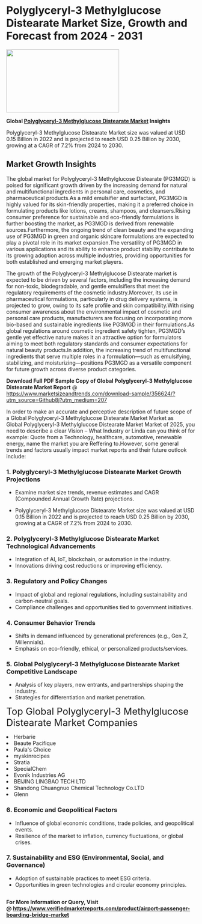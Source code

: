 <H1>Polyglyceryl-3 Methylglucose Distearate Market Size, Growth and Forecast from 2024 - 2031</H1><img class="aligncenter size-medium wp-image-584254" src="https://thirdeyenews.in/wp-content/uploads/2024/09/Global-Market-Research-300x168.jpeg" alt="" width="300" height="168" /><p><strong>Global&nbsp;<a href="https://www.marketsizeandtrends.com/download-sample/356624/?utm_source=Github8j?utm_medium=207">Polyglyceryl-3 Methylglucose Distearate Market</a> Insights</strong></p><p>Polyglyceryl-3 Methylglucose Distearate Market size was valued at USD 0.15 Billion in 2022 and is projected to reach USD 0.25 Billion by 2030, growing at a CAGR of 7.2% from 2024 to 2030.</p><p><h2>Market Growth Insights</h2> <p>The global market for Polyglyceryl-3 Methylglucose Distearate (PG3MGD) is poised for significant growth driven by the increasing demand for natural and multifunctional ingredients in personal care, cosmetics, and pharmaceutical products.As a mild emulsifier and surfactant, PG3MGD is highly valued for its skin-friendly properties, making it a preferred choice in formulating products like lotions, creams, shampoos, and cleansers.Rising consumer preference for sustainable and eco-friendly formulations is further boosting the market, as PG3MGD is derived from renewable sources.Furthermore, the ongoing trend of clean beauty and the expanding use of PG3MGD in green and organic skincare formulations are expected to play a pivotal role in its market expansion.The versatility of PG3MGD in various applications and its ability to enhance product stability contribute to its growing adoption across multiple industries, providing opportunities for both established and emerging market players.</p> <p>The growth of the Polyglyceryl-3 Methylglucose Distearate market is expected to be driven by several factors, including the increasing demand for non-toxic, biodegradable, and gentle emulsifiers that meet the regulatory requirements of the cosmetic industry.Moreover, its use in pharmaceutical formulations, particularly in drug delivery systems, is projected to grow, owing to its safe profile and skin compatibility.With rising consumer awareness about the environmental impact of cosmetic and personal care products, manufacturers are focusing on incorporating more bio-based and sustainable ingredients like PG3MGD in their formulations.As global regulations around cosmetic ingredient safety tighten, PG3MGD’s gentle yet effective nature makes it an attractive option for formulators aiming to meet both regulatory standards and consumer expectations for natural beauty products.In addition, the increasing trend of multifunctional ingredients that serve multiple roles in a formulation—such as emulsifying, stabilizing, and moisturizing—positions PG3MGD as a versatile component for future growth across diverse product categories.</p> <p><span class=""><strong>Download Full PDF Sample Copy of Global Polyglyceryl-3 Methylglucose Distearate Market Report</strong> @ <a href="https://www.marketsizeandtrends.com/download-sample/356624/?utm_source=Github8j?utm_medium=207" target="_blank">https://www.marketsizeandtrends.com/download-sample/356624/?utm_source=Github8j?utm_medium=207</a></span></p><p>In order to make an accurate and perceptive description of future scope of a Global&nbsp;Polyglyceryl-3 Methylglucose Distearate Market Market as Global&nbsp;Polyglyceryl-3 Methylglucose Distearate Market Market of 2025, you need to describe a clear Vision &ndash; What Industry or Linda can you think of for example: Quote from a Technology, healthcare, automotive, renewable energy, name the market you are Reffering to.However, some general trends and factors usually impact market reports and their future outlook include:</p><h3>1.&nbsp;<strong>Polyglyceryl-3 Methylglucose Distearate Market Growth Projections</strong></h3><ul><li>Examine market size trends, revenue estimates and CAGR (Compounded Annual Growth Rate) projections.</li><li><p>Polyglyceryl-3 Methylglucose Distearate Market size was valued at USD 0.15 Billion in 2022 and is projected to reach USD 0.25 Billion by 2030, growing at a CAGR of 7.2% from 2024 to 2030.</p></li></ul><h3>2.&nbsp;<strong>Polyglyceryl-3 Methylglucose Distearate Market Technological Advancements</strong></h3><ul><li>Integration of AI, IoT, blockchain, or automation in the industry.</li><li>Innovations driving cost reductions or improving efficiency.</li></ul><h3>3.&nbsp;<strong>Regulatory and Policy Changes</strong></h3><ul><li>Impact of global and regional regulations, including sustainability and carbon-neutral goals.</li><li>Compliance challenges and opportunities tied to government initiatives.</li></ul><h3>4.&nbsp;<strong>Consumer Behavior Trends</strong></h3><ul><li>Shifts in demand influenced by generational preferences (e.g., Gen Z, Millennials).</li><li>Emphasis on eco-friendly, ethical, or personalized products/services.</li></ul><h3>5.&nbsp;<strong>Global Polyglyceryl-3 Methylglucose Distearate Market Competitive Landscape</strong></h3><ul><li>Analysis of key players, new entrants, and partnerships shaping the industry.</li><li>Strategies for differentiation and market penetration.</li></ul><p data-pm-slice="1 1 []"><span style="color: inherit; font-family: inherit; font-size: 25px;">Top Global Polyglyceryl-3 Methylglucose Distearate Market Companies</span></p><div class="" data-test-id=""><p><li>Herbarie</li><li> Beaute Pacifique</li><li> Paula's Choice</li><li> myskinrecipes</li><li> Stratia</li><li> SpecialChem</li><li> Evonik Industries AG</li><li> BEIJING LINGBAO TECH LTD</li><li> Shandong Chuangnuo Chemical Technology Co.LTD</li><li> Glenn</li></p></div><h3>6.&nbsp;<strong>Economic and Geopolitical Factors</strong></h3><ul><li>Influence of global economic conditions, trade policies, and geopolitical events.</li><li>Resilience of the market to inflation, currency fluctuations, or global crises.</li></ul><h3>7.&nbsp;<strong>Sustainability and ESG (Environmental, Social, and Governance)</strong></h3><ul><li>Adoption of sustainable practices to meet ESG criteria.</li><li>Opportunities in green technologies and circular economy principles.</li></ul><h2><strong style="font-size: 14px;">For More Information or Query, Visit @&nbsp;</strong><a style="background-color: #ffffff; font-size: 14px;" href="https://www.marketsizeandtrends.com/report/polyglyceryl-3-methylglucose-distearate-market/" target="_blank">https://www.verifiedmarketreports.com/product/airport-passenger-boarding-bridge-market</a></h2>